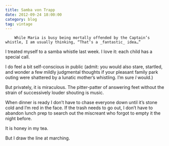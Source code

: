 ```yaml
---
title: Samba von Trapp
date: 2012-09-24 18:00:00
category: blog
tag: vintage
---
```

        While Maria is busy being mortally offended by the Captain’s whistle, I am usually thinking, “That’s a _fantastic_ idea…”

I treated myself to a samba whistle last week. I love it: each child has a special call.

I do feel a bit self-conscious in public (admit: you would also stare, startled, and wonder a few mildly judgmental thoughts if your pleasant family park outing were shattered by a lunatic mother’s whistling. I’m sure _I_ would.)

But privately, it is miraculous. The pitter-patter of answering feet without the strain of successively louder shouting is music.

When dinner is ready I don’t have to chase everyone down until it’s stone cold and I’m red in the face. If the trash needs to go out, I don’t have to abandon lunch prep to search out the miscreant who forgot to empty it the night before.

It is honey in my tea.

But I draw the line at marching.